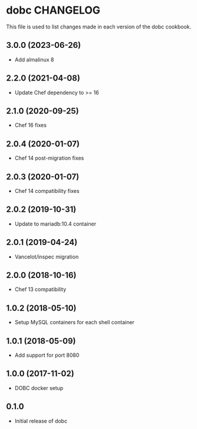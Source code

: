dobc CHANGELOG
==============
This file is used to list changes made in each version of the
dobc cookbook.

3.0.0 (2023-06-26)
------------------
- Add almalinux 8

2.2.0 (2021-04-08)
------------------
- Update Chef dependency to >= 16

2.1.0 (2020-09-25)
------------------
- Chef 16 fixes

2.0.4 (2020-01-07)
------------------
- Chef 14 post-migration fixes

2.0.3 (2020-01-07)
------------------
- Chef 14 compatibility fixes

2.0.2 (2019-10-31)
------------------
- Update to mariadb:10.4 container

2.0.1 (2019-04-24)
------------------
- Vancelot/inspec migration

2.0.0 (2018-10-16)
------------------
- Chef 13 compatibility

1.0.2 (2018-05-10)
------------------
- Setup MySQL containers for each shell container

1.0.1 (2018-05-09)
------------------
- Add support for port 8080

1.0.0 (2017-11-02)
------------------
- DOBC docker setup

0.1.0
-----
- Initial release of dobc

